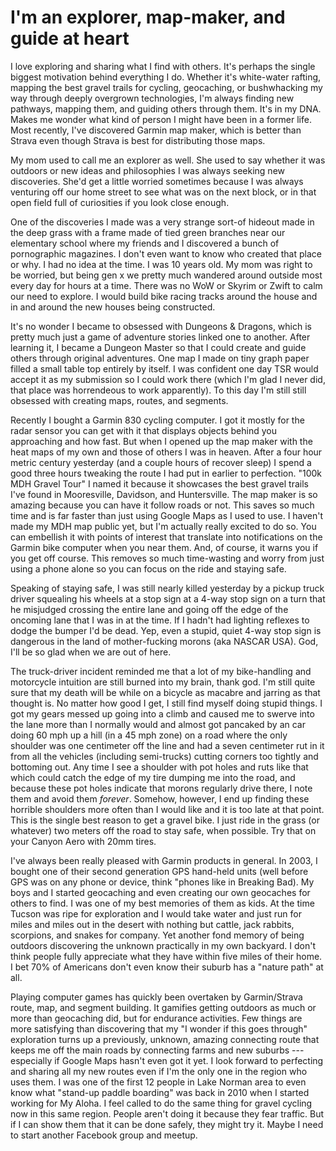 # I'm an explorer, map-maker, and guide at heart

I love exploring and sharing what I find with others. It's perhaps the single biggest motivation behind everything I do. Whether it's white-water rafting, mapping the best gravel trails for cycling, geocaching, or bushwhacking my way through deeply overgrown technologies, I'm always finding new pathways, mapping them, and guiding others through them. It's in my DNA. Makes me wonder what kind of person I might have been in a former life. Most recently, I've discovered Garmin map maker, which is better than Strava even though Strava is best for distributing those maps.

My mom used to call me an explorer as well. She used to say whether it was outdoors or new ideas and philosophies I was always seeking new discoveries. She'd get a little worried sometimes because I was always venturing off our home street to see what was on the next block, or in that open field full of curiosities if you look close enough. 

One of the discoveries I made was a very strange sort-of hideout made in the deep grass with a frame made of tied green branches near our elementary school where my friends and I discovered a bunch of pornographic magazines. I don't even want to know who created that place or why. I had no idea at the time. I was 10 years old. My mom was right to be worried, but being gen x we pretty much wandered around outside most every day for hours at a time. There was no WoW or Skyrim or Zwift to calm our need to explore. I would build bike racing tracks around the house and in and around the new houses being constructed.

It's no wonder I became to obsessed with Dungeons & Dragons, which is pretty much just a game of adventure stories linked one to another. After learning it, I became a Dungeon Master so that I could create and guide others through original adventures. One map I made on tiny graph paper filled a small table top entirely by itself. I was confident one day TSR would accept it as my submission so I could work there (which I'm glad I never did, that place was horrendeous to work apparently). To this day I'm still still obsessed with creating maps, routes, and segments.

Recently I bought a Garmin 830 cycling computer. I got it mostly for the radar sensor you can get with it that displays objects behind you approaching and how fast. But when I opened up the map maker with the heat maps of my own and those of others I was in heaven. After a four hour metric century yesterday (and a couple hours of recover sleep) I spend a good three hours tweaking the route I had put in earlier to perfection. "100k MDH Gravel Tour" I named it because it showcases the best gravel trails I've found in Mooresville, Davidson, and Huntersville. The map maker is so amazing because you can have it follow roads or not. This saves so much time and is far faster than just using Google Maps as I used to use. I haven't made my MDH map public yet, but I'm actually really excited to do so. You can embellish it with points of interest that translate into notifications on the Garmin bike computer when you near them. And, of course, it warns you if you get off course. This removes so much time-wasting and worry from just using a phone alone so you can focus on the ride and staying safe.

Speaking of staying safe, I was still nearly killed yesterday by a pickup truck driver squealing his wheels at a stop sign at a 4-way stop sign on a turn that he misjudged crossing the entire lane and going off the edge of the oncoming lane that I was in at the time. If I hadn't had lighting reflexes to dodge the bumper I'd be dead. Yep, even a stupid, quiet 4-way stop sign is dangerous in the land of mother-fucking morons (aka NASCAR USA). God, I'll be so glad when we are out of here. 

The truck-driver incident reminded me that a lot of my bike-handling and motorcycle intuition are still burned into my brain, thank god. I'm still quite sure that my death will be while on a bicycle as macabre and jarring as that thought is. No matter how good I get, I still find myself doing stupid things. I got my gears messed up going into a climb and caused me to swerve into the lane more than I normally would and almost got pancaked by an car doing 60 mph up a hill (in a 45 mph zone) on a road where the only shoulder was one centimeter off the line and had a seven centimeter rut in it from all the vehicles (including semi-trucks) cutting corners too tightly and bottoming out. Any time I see a shoulder with pot holes and ruts like that which could catch the edge of my tire dumping me into the road, and because these pot holes indicate that morons regularly drive there, I note them and avoid them *forever*. Somehow, however, I end up finding these horrible shoulders more often than I would like and it is too late at that point. This is the single best reason to get a gravel bike. I just ride in the grass (or whatever) two meters off the road to stay safe, when possible. Try that on your Canyon Aero with 20mm tires.

I've always been really pleased with Garmin products in general. In 2003, I bought one of their second generation GPS hand-held units (well before GPS was on any phone or device, think "phones like in Breaking Bad). My boys and I started geocaching and even creating our own geocaches for others to find. I was one of my best memories of them as kids. At the time Tucson was ripe for exploration and I would take water and just run for miles and miles out in the desert with nothing but cattle, jack rabbits, scorpions, and snakes for company. Yet another fond memory of being outdoors discovering the unknown practically in my own backyard. I don't think people fully appreciate what they have within five miles of their home. I bet 70% of Americans don't even know their suburb has a "nature path" at all.

Playing computer games has quickly been overtaken by Garmin/Strava route, map, and segment building. It gamifies getting outdoors as much or more than geocaching did, but for endurance activities. Few things are more satisfying than discovering that my "I wonder if this goes through" exploration turns up a previously, unknown, amazing connecting route that keeps me off the main roads by connecting farms and new suburbs --- especially if Google Maps hasn't even got it yet. I look forward to perfecting and sharing all my new routes even if I'm the only one in the region who uses them. I was one of the first 12 people in Lake Norman area to even know what "stand-up paddle boarding" was back in 2010 when I started working for My Aloha. I feel called to do the same thing for gravel cycling now in this same region. People aren't doing it because they fear traffic. But if I can show them that it can be done safely, they might try it. Maybe I need to start another Facebook group and meetup.
